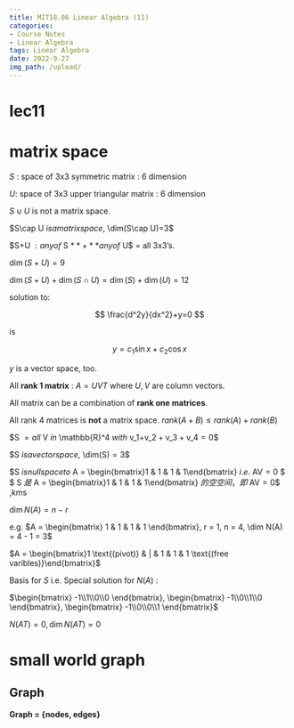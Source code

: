 ```yaml
---
title: MIT18.06 Linear Algebra (11)
categories:
- Course Notes
- Linear Algebra
tags: Linear Algebra
date: 2022-9-27
img_path: /upload/
---
```


# lec11

# matrix space

$S$ : space of 3x3 symmetric matrix : 6 dimension

$U$: space of 3x3 upper triangular matrix : 6 dimension

$S\cup U$ is not a matrix space.

$S\cap U $is a matrix space,$ \dim(S\cap U)=3$

$S+U $: any of$ S $**+** any of$ U$ = all 3x3’s.

$\dim(S+U)=9$

$\dim(S + U) + \dim(S \cap U) = \dim(S) + \dim(U) = 12$

solution to:

$$
\frac{d^2y}{dx^2}+y=0
$$

is

$$
y=c_1\sin x+c_2\cos x
$$

$y$ is a vector space, too.

All **rank 1 matrix** : $A=UVT$ where $U,V$ are column vectors.

All matrix can be a combination of **rank one matrices**.

All rank 4 matrices is **not** a matrix space. $rank(A + B) \le rank(A) + rank(B)$ 

$S $= all$ V $in$ \mathbb{R}^4 $with$ v_1+v_2 + v_3 + v_4 = 0$

$S $is a vector space,$ \dim(S) = 3$

$S $is null space to$ A = \begin{bmatrix}1 & 1 & 1 & 1\end{bmatrix} $i.e. $ AV = 0 $ $ S $是$ A = \begin{bmatrix}1 & 1 & 1 & 1\end{bmatrix} $的空空间，即$ AV = 0$ ,kms

$\dim N(A) = n − r$

e.g. $A = \begin{bmatrix} 1 & 1 & 1 & 1 \end{bmatrix}, r = 1, n = 4, \dim N(A) = 4 - 1 = 3$

$A = \begin{bmatrix}1 \text{(pivot)} & | & 1 & 1 & 1 \text{(free varibles)}\end{bmatrix}$

Basis for $S$ i.e. Special solution for $N(A)$ :

$\begin{bmatrix}  -1\\1\\0\\0 \end{bmatrix}, \begin{bmatrix}  -1\\0\\1\\0 \end{bmatrix}, \begin{bmatrix}  -1\\0\\0\\1 \end{bmatrix}$

$N(AT)={0}, \dim N(AT) =0$

# small world graph

## Graph

**Graph = {nodes, edges}**
